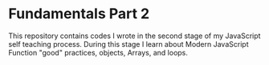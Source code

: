 # Fundamentals Part 2

This repository contains codes I wrote in the second stage of my JavaScript self teaching process. During this stage I learn about Modern JavaScript Function "good" 
practices, objects, Arrays, and loops. 

